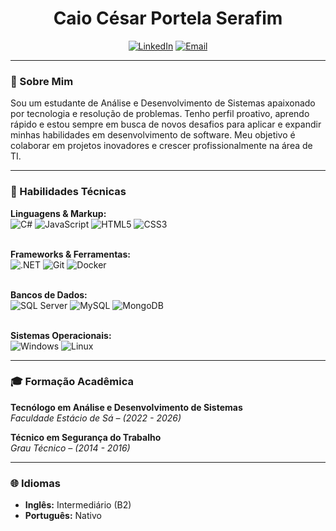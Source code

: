 <div align="center">
  <h1 align="center">Caio César Portela Serafim</h1>
 
</div>

<div align="center">
  <a href="https://www.linkedin.com/in/caioportelas/" target="_blank"><img src="https://img.shields.io/badge/LinkedIn-0077B5?style=for-the-badge&logo=linkedin&logoColor=white" alt="LinkedIn"></a>
  <a href="mailto:caioportela@live.com"><img src="https://img.shields.io/badge/Email-0078D4?style=for-the-badge&logo=microsoft-outlook&logoColor=white" alt="Email"></a>
</div>

---

### **👋 Sobre Mim**
Sou um estudante de Análise e Desenvolvimento de Sistemas apaixonado por tecnologia e resolução de problemas. Tenho perfil proativo, aprendo rápido e estou sempre em busca de novos desafios para aplicar e expandir minhas habilidades em desenvolvimento de software. Meu objetivo é colaborar em projetos inovadores e crescer profissionalmente na área de TI.

---

### **🚀 Habilidades Técnicas**

<div align="left">
  <strong>Linguagens & Markup:</strong><br>
  <img src="https://img.shields.io/badge/C%23-239120?style=for-the-badge&logo=c-sharp&logoColor=white" alt="C#">
  <img src="https://img.shields.io/badge/JavaScript-F7DF1E?style=for-the-badge&logo=javascript&logoColor=black" alt="JavaScript">
  <img src="https://img.shields.io/badge/HTML5-E34F26?style=for-the-badge&logo=html5&logoColor=white" alt="HTML5">
  <img src="https://img.shields.io/badge/CSS3-1572B6?style=for-the-badge&logo=css3&logoColor=white" alt="CSS3">
  <br><br>

  <strong>Frameworks & Ferramentas:</strong><br>
  <img src="https://img.shields.io/badge/.NET-512BD4?style=for-the-badge&logo=dotnet&logoColor=white" alt=".NET">
  <img src="https://img.shields.io/badge/Git-F05032?style=for-the-badge&logo=git&logoColor=white" alt="Git">
  <img src="https://img.shields.io/badge/Docker-2496ED?style=for-the-badge&logo=docker&logoColor=white" alt="Docker">
  <br><br>

  <strong>Bancos de Dados:</strong><br>
  <img src="https://img.shields.io/badge/Microsoft_SQL_Server-CC2927?style=for-the-badge&logo=microsoft-sql-server&logoColor=white" alt="SQL Server">
  <img src="https://img.shields.io/badge/MySQL-4479A1?style=for-the-badge&logo=mysql&logoColor=white" alt="MySQL">
  <img src="https://img.shields.io/badge/MongoDB-47A248?style=for-the-badge&logo=mongodb&logoColor=white" alt="MongoDB">
  <br><br>

  <strong>Sistemas Operacionais:</strong><br>
  <img src="https://img.shields.io/badge/Windows-0078D6?style=for-the-badge&logo=windows&logoColor=white" alt="Windows">
  <img src="https://img.shields.io/badge/Linux-FCC624?style=for-the-badge&logo=linux&logoColor=black" alt="Linux">
</div>

---

### **🎓 Formação Acadêmica**

**Tecnólogo em Análise e Desenvolvimento de Sistemas**  
*Faculdade Estácio de Sá –  (2022 - 2026)*

**Técnico em Segurança do Trabalho**  
*Grau Técnico – (2014 - 2016)*


---

### **🌐 Idiomas**
- **Inglês:** Intermediário (B2)
- **Português:** Nativo
